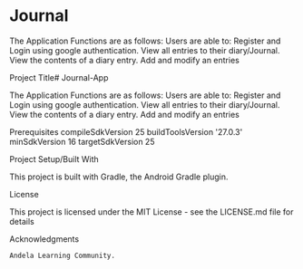 # Journal
The Application Functions are as follows: Users are able to: Register and Login using google authentication. View all entries to their diary/Journal. View the contents of a diary entry. Add and modify an entries 

Project Title# Journal-App

The Application Functions are as follows: Users are able to: Register and Login using google authentication. View all entries to their diary/Journal. View the contents of a diary entry. Add and modify an entries

Prerequisites compileSdkVersion 25 buildToolsVersion '27.0.3' minSdkVersion 16 targetSdkVersion 25

Project Setup/Built With

This project is built with Gradle, the Android Gradle plugin. 

License

This project is licensed under the MIT License - see the LICENSE.md file for details

Acknowledgments

    Andela Learning Community.

